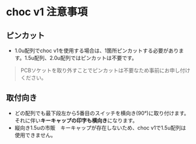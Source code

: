 # choc v1 注意事項
## ピンカット
+ 1.0u配列でchoc v1を使用する場合は、1箇所ピンカットする必要があります。1.5u配列、2.0u配列ではピンカットは不要です。
> PCBソケットを取り外すことでピンカットは不要なため事前にお申し付けください。

## 取付向き
+ どの配列でも最下段左から5番目のスイッチを横向き(90°)に取り付けます。それに伴い**キーキャップの印字も横向き**になります。
+ 縦向き1.5uの市販　キーキャップが存在しないため、choc v1で1.5u配列は使用できません。
